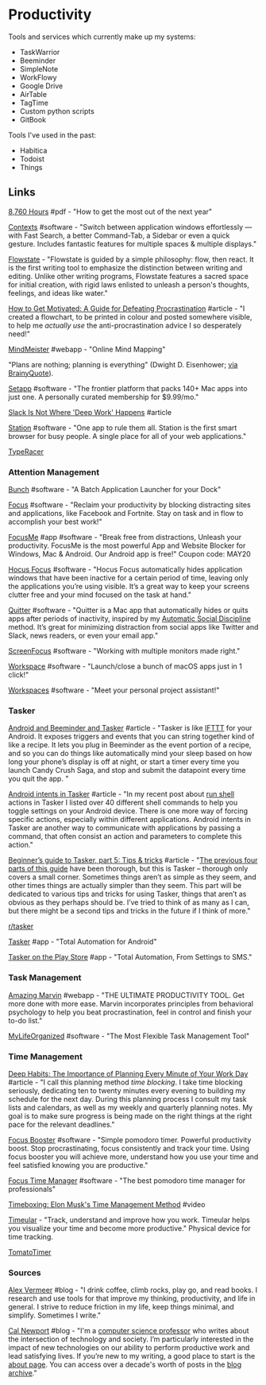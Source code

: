 # Productivity

Tools and services which currently make up my systems:

* TaskWarrior
* Beeminder
* SimpleNote
* WorkFlowy
* Google Drive
* AirTable
* TagTime
* Custom python scripts
* GitBook

Tools I've used in the past:

* Habitica
* Todoist
* Things

## Links

[8,760 Hours](https://drive.google.com/file/d/0B2PaeRjVqAN7MngxTXFPQkpLVjg/view) \#pdf - "How to get the most out of the next year"

[Contexts](https://contexts.co/) \#software - "Switch between application windows effortlessly — with Fast Search, a better Command-Tab, a Sidebar or even a quick gesture. Includes fantastic features for multiple spaces & multiple displays."

[Flowstate](http://hailoverman.com/flowstate) - "Flowstate is guided by a simple philosophy: flow, then react. It is the first writing tool to emphasize the distinction between writing and editing. Unlike other writing programs, Flowstate features a sacred space for initial creation, with rigid laws enlisted to unleash a person's thoughts, feelings, and ideas like water."

[How to Get Motivated: A Guide for Defeating Procrastination](https://alexvermeer.com/getmotivated/) \#article - "I created a flowchart, to be printed in colour and posted somewhere visible, to help me _actually use_ the anti-procrastination advice I so desperately need!"

[MindMeister](https://www.mindmeister.com/) \#webapp - "Online Mind Mapping"

"Plans are nothing; planning is everything" \(Dwight D. Eisenhower; [via BrainyQuote](https://www.brainyquote.com/quotes/dwight_d_eisenhower_149111)\).

[Setapp](https://setapp.com/) \#software - "The frontier platform that packs 140+ Mac apps into just one. A personally curated membership for $9.99/mo."

[Slack Is Not Where 'Deep Work' Happens](https://blog.nuclino.com/slack-is-not-where-deep-work-happens?utm_source=hackernewsletter&utm_medium=email&utm_term=fav) \#article

[Station](https://getstation.com/) \#software - "One app to rule them all. Station is the first smart browser for busy people. A single place for all of your web applications."

[TypeRacer](https://play.typeracer.com/)

### Attention Management

[Bunch](https://brettterpstra.com/projects/bunch/) \#software - "A Batch Application Launcher for your Dock"

[Focus](https://heyfocus.com/) \#software - "Reclaim your productivity by blocking distracting sites and applications, like Facebook and Fortnite. Stay on task and in flow to accomplish your best work!"

[FocusMe](https://focusme.com/) \#app \#software - "Break free from distractions, Unleash your productivity. FocusMe is the most powerful App and Website Blocker for Windows, Mac & Android. Our Android app is free!" Coupon code: MAY20

[Hocus Focus](http://hocusfoc.us/) \#software - "Hocus Focus automatically hides application windows that have been inactive for a certain period of time, leaving only the applications you’re using visible. It’s a great way to keep your screens clutter free and your mind focused on the task at hand."

[Quitter](https://marco.org/apps#quitter) \#software - "Quitter is a Mac app that automatically hides or quits apps after periods of inactivity, inspired by my [Automatic Social Discipline](https://marco.org/2015/10/30/automatic-social-discipline) method. It’s great for minimizing distraction from social apps like Twitter and Slack, news readers, or even your email app."

[ScreenFocus](https://www.apptorium.com/screenfocus) \#software - "Working with multiple monitors made right."

[Workspace](https://workspaceproapp.com/) \#software - "Launch/close a bunch of macOS apps just in 1 click!"

[Workspaces](https://www.apptorium.com/workspaces) \#software - "Meet your personal project assistant!"

### Tasker

[Android and Beeminder and Tasker](https://blog.beeminder.com/beedroid/) \#article - "Tasker is like [IFTTT](http://ifttt.com/) for your Android. It exposes triggers and events that you can string together kind of like a recipe. It lets you plug in Beeminder as the event portion of a recipe, and so you can do things like automatically mind your sleep based on how long your phone’s display is off at night, or start a timer every time you launch Candy Crush Saga, and stop and submit the datapoint every time you quit the app. "

[Android intents in Tasker](https://notenoughtech.com/tasker/android-intents-in-tasker/) \#article - "In my recent post about [run shell](https://notenoughtech.com/tasker/tasker-run-shell-commands/) actions in Tasker I listed over 40 different shell commands to help you toggle settings on your Android device. There is one more way of forcing specific actions, especially within different applications. Android intents in Tasker are another way to communicate with applications by passing a command, that often consist an action and parameters to complete this action."

[Beginner’s guide to Tasker, part 5: Tips & tricks](https://www.pocketables.com/2012/09/beginners-guide-to-tasker-part-5-tips-tricks.html) \#article - "[The previous four parts of this guide](https://www.pocketables.com/tag/beginners-guide-to-tasker) have been thorough, but this is Tasker – thorough only covers a small corner. Sometimes things aren’t as simple as they seem, and other times things are actually simpler than they seem. This part will be dedicated to various tips and tricks for using Tasker, things that aren’t as obvious as they perhaps should be. I’ve tried to think of as many as I can, but there might be a second tips and tricks in the future if I think of more."

[r/tasker](https://www.reddit.com/r/tasker)

[Tasker](https://tasker.joaoapps.com/index.html) \#app - "Total Automation for Android"

[Tasker on the Play Store](https://play.google.com/store/apps/details?id=net.dinglisch.android.taskerm) \#app - "Total Automation, From Settings to SMS."

### Task Management

[Amazing Marvin](https://www.amazingmarvin.com/) \#webapp - "THE ULTIMATE PRODUCTIVITY TOOL. Get more done with more ease. Marvin incorporates principles from behavioral psychology to help you beat procrastination, feel in control and finish your to-do list."

[MyLifeOrganized](https://www.mylifeorganized.net/) \#software - "The Most Flexible Task Management Tool"

### Time Management

[Deep Habits: The Importance of Planning Every Minute of Your Work Day](http://www.calnewport.com/blog/2013/12/21/deep-habits-the-importance-of-planning-every-minute-of-your-work-day/) \#article - "I call this planning method _time blocking_. I take time blocking seriously, dedicating ten to twenty minutes every evening to building my schedule for the next day. During this planning process I consult my task lists and calendars, as well as my weekly and quarterly planning notes. My goal is to make sure progress is being made on the right things at the right  pace for the relevant deadlines."

[Focus Booster](https://www.focusboosterapp.com/) \#software - "Simple pomodoro timer. Powerful productivity boost. Stop procrastinating, focus consistently and track your time. Using focus booster you will achieve more, understand how you use your time and feel satisfied knowing you are productive."

[Focus Time Manager](https://masterbuilders.io/focus) \#software - "The best pomodoro time manager for professionals"

[Timeboxing: Elon Musk's Time Management Method](https://www.youtube.com/watch?v=fbAYK4KQrso) \#video

[Timeular](https://timeular.com/?ref=producthunt) - "Track, understand and improve how you work. Timeular helps you visualize your time and become more productive." Physical device for time tracking.

[TomatoTimer](https://tomato-timer.com/)

### Sources

[Alex Vermeer](https://alexvermeer.com/blog/) \#blog - "I drink coffee, climb rocks, play go, and read books. I research and use tools for that improve my thinking, productivity, and life in general. I strive to reduce friction in my life, keep things minimal, and simplify. Sometimes I write."

[Cal Newport](http://www.calnewport.com/blog/) \#blog - "I'm a [computer science professor](http://people.cs.georgetown.edu/~cnewport/) who writes about the intersection of technology and society. I’m particularly interested in the impact of new technologies on our ability to perform productive work and lead satisfying lives. If you’re new to my writing, a good place to start is the [about page](http://calnewport.com/about/). You can access over a decade's worth of posts in the [blog archive](http://calnewport.com/blog/archive/)."

